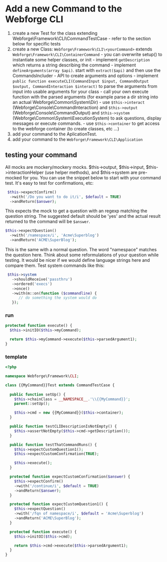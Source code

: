 # Add a new Command to the Webforge CLI

  
  1. create a new Test for the class extending Webforge\Framework\CLI\CommandTestCase
    - refer to the section below for specific tests
  1. create a new Class: `Webforge\Framework\CLI\<yourCommand>` extends `Webforge\Framework\CLI\ContainerCommand`
    - you can overwrite setup() to instantiate some helper classes, or init
    - implement `getDescription` which returns a string describing the command
    - implement `defineArguments(array $api)`. start with `extract($api)` and then use the CommandsIncluder - API to create arguments and options
    - implement `public function executeCLI(CommandInput $input, CommandOutput $output, CommandInteraction $interact)` to parse the arguments from input into usable arguments for your class
    - call your own execute function with the parsed arguments (for example parse a dir string into an actual Webforge\Common\System\Dir)
    - use `$this->interact` (Webforge\Console\CommandInteraction) and `$this->output` (Webforge\Console\CommandOutput) and `$this->system` (Webforge\Common\System\ExecutionSystem) to ask questions, display messages or execute commands.
    - use `$this->container` to get access to the webforge container (to create classes, etc ...)
  2. add your command to the AplicationTest.
  2. add your command to the `Webforge\Framework\CLI\Application`


## testing your command

All mocks are mockery/mockery mocks. $this->output, $this->input, $this->interactionHelper (use helper methods), and $this->system are pre-mocked for you. You can use the snippet below to start with your command test.
It's easy to test for confirmations, etc:


```php
 $this->expectConfirm()
  ->with('/Do you want to do it/i', $default = TRUE)
  ->andReturn($answer);
```

This expects the mock to get a question with an regexp matching the question string. The suggested default should be 'yes' and the actual result returned to the command will be `$answer`.

```php
$this->expectQuestion()
  ->with('/namespace/i', 'Acme\Superblog')
  ->andReturn('ACME\SuperBlog');
```

This is the same with a normal question. The word "namespace" matches the question here. Think about some reformulations of your question while testing. It would be nicer if we would define language strings here and compare them.
Test system commands like this:

```php
 $this->system
   ->shouldReceive('passthru')
   ->ordered('execs')
   ->once()
   ->with(m::on(function ($commandline) {
      // do something the system would do
   });
```

### run

```php
protected function execute() {
  $this->initIO($this->myCommand);

  return $this->myCommand->execute($this->parsedArgument1);
}
```

### template
```php
<?php

namespace Webforge\Framework\CLI;

class {{MyCommand}}Test extends CommandTestCase {
  
  public function setUp() {
    $this->chainClass = __NAMESPACE__.'\\{{MyCommand}}';
    parent::setUp();

    $this->cmd = new {{MyCommand}}($this->container);
  }

  public function testCLIDescriptionIsNotEmpty() {
    $this->assertNotEmpty($this->cmd->getDescription());
  }

  public function testThatCommandRuns() {
    $this->expectCustomQuestion1();
    $this->expectCustomConfirmation(TRUE);

    $this->execute();
  }

  protected function expectCustomConfirmation($answer) {
    $this->expectConfirm()
    ->with('/continue/i', $default = TRUE)
    ->andReturn($answer);
  }

  protected function expectCustomQuestion1() {
    $this->expectQuestion()
    ->with('/fqn of namespace/i', $default = 'Acme\Superblog')
    ->andReturn('ACME\SuperBlog');
  }

  protected function execute() {
    $this->initOI($this->cmd);

    return $this->cmd->execute($this->parsedArgument1);
  }
}
```
